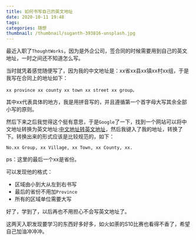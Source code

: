 ```yaml
---
title: 如何书写自己的英文地址
date: 2020-10-11 19:48
tags: 
categories: 随想
thumbnail: /thumbnail/suganth-393816-unsplash.jpg
---
```


最近入职了`ThoughtWorks`，因为是外企公司，签合同的时候需要用到自己的英文地址，一时之间还不知道怎么写。

当时就凭着感觉随便写了，因为我的中文地址是：xx省xx县xx镇xx村xx组，于是我写在合同上的地址如下：

```
xx province xx county xx town xx street xx group。
```

其中xx代表具体的地方，我是用拼音写的，并且遵循第一个首字母大写其余全部小写的原则。

然后下来之后我觉得这个挺有意思，于是`Google`了一下，找到一个网站可以将中文地址转换为英文地址:[中文地址转英文地址](http://www.cfguide.com/tool/addt.asp)，然后我键入了我的地址，转换了下。转换出来的形式应该是比较规范的，如下：

```
No.xx Group, xx Village, xx Town, xx County, xx.
```

ps：这里的最后一个xx是省份。

可以发现他的格式：

* 区域由小到大从左到右书写
* 最后的省份不用加`Province`
* 所有的区域单位需要大写

好了，学到了，以后再也不用担心不会写英文地址了。

这两天入职发现要学习的东西好多好多，如火如荼的S10比赛也看得不香了，希望自己加油冲冲冲。

